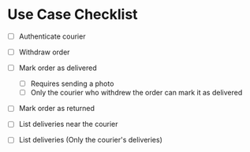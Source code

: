 # Use Case Checklist

- [ ] Authenticate courier
- [ ] Withdraw order

- [ ] Mark order as delivered
  - [ ] Requires sending a photo
  - [ ] Only the courier who withdrew the order can mark it as delivered

- [ ] Mark order as returned
- [ ] List deliveries near the courier
- [ ] List deliveries (Only the courier's deliveries)
